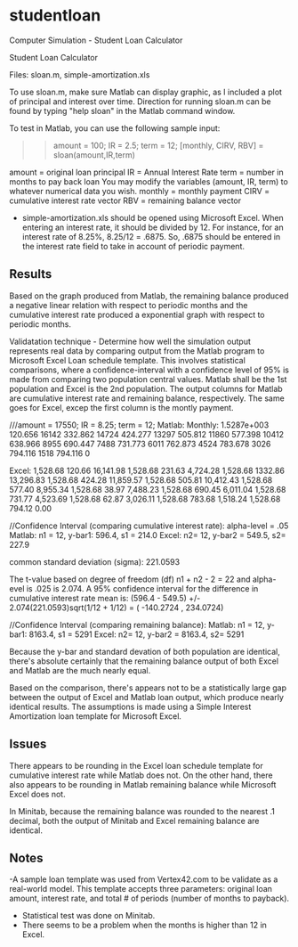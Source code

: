 # studentloan
Computer Simulation - Student Loan Calculator

Student Loan Calculator

Files: sloan.m, simple-amortization.xls


To use sloan.m, make sure Matlab can display graphic, as I included a plot of principal and interest over time.
Direction for running sloan.m can be found by typing "help sloan" in the Matlab command window.


To test in Matlab, you can use the following sample input:
 >> amount = 100; IR = 2.5; term = 12;
 >> [monthly, CIRV, RBV] = sloan(amount,IR,term)
 
 
 amount = original loan principal
 IR = Annual Interest Rate
 term = number in months to pay back loan
 You may modify the variables (amount, IR, term) to whatever numerical data you wish.
 monthly = monthly payment
 CIRV = cumulative interest rate vector
 RBV = remaining balance vector
 
 
- simple-amortization.xls should be opened using Microsoft Excel. When entering an interest rate, it should be divided by 12. For instance, for an interest rate of 8.25%, 8.25/12 = .6875. So, .6875 should be entered in the interest rate field to take in account of periodic payment.

Results
------
Based on the graph produced from Matlab, the remaining balance produced a negative linear relation with respect to periodic months and the cumulative interest rate produced a exponential graph with respect to periodic months.

Validatation technique -  Determine how well the simulation output represents real data by comparing output from the Matlab program to Microsoft Excel Loan schedule template. This involves statistical comparisons, where a confidence-interval with a confidence level of 95% is made from comparing two population central values. Matlab shall be the 1st population and Excel is the 2nd population. The output columns for Matlab are cumulative interest rate and remaining balance, respectively. The same goes for Excel, excep the first column is the montly payment.

///amount = 17550; IR = 8.25; term = 12;
Matlab: Monthly: 1.5287e+003
120.656	16142
332.862	14724
424.277	13297
505.812	11860
577.398	10412
638.966	8955
690.447	7488
731.773	6011
762.873	4524
783.678	3026
794.116	1518
794.116	0

Excel:
1,528.68	120.66	16,141.98
1,528.68	231.63	4,724.28
1,528.68	1332.86	13,296.83
1,528.68	424.28	11,859.57
1,528.68	505.81	10,412.43
1,528.68	577.40	8,955.34
1,528.68	38.97	7,488.23
1,528.68	690.45	6,011.04
1,528.68	731.77	4,523.69
1,528.68	62.87	3,026.11
1,528.68	783.68	1,518.24
1,528.68	794.12	0.00

//Confidence Interval (comparing cumulative interest rate):
alpha-level = .05
Matlab: n1 = 12,  y-bar1: 596.4, s1 = 214.0
Excel: n2= 12, y-bar2 = 549.5, s2= 227.9

common standard deviation (sigma):   221.0593

The t-value based on degree of freedom (df) n1 + n2 - 2 = 22 and alpha-evel is .025 is 2.074. A 95% confidence interval for the difference in cumulative interest rate mean is: (596.4 - 549.5) +/- 2.074(221.0593)sqrt(1/12 + 1/12) = ( -140.2724 , 234.0724)

//Confidence Interval (comparing remaining balance):
Matlab: n1 = 12,  y-bar1: 8163.4, s1 = 5291
Excel: n2= 12, y-bar2 = 8163.4, s2= 5291

Because the y-bar and standard devation of both population are identical, there's absolute certainly that the remaining balance output of both Excel and Matlab are the much nearly equal.

Based on the comparison, there's appears not to be a statistically large gap between the output of Excel and Matlab loan output, which produce nearly identical results. The assumptions is made using a Simple Interest Amortization loan template for Microsoft Excel.

Issues
-----
There appears to be rounding in the Excel loan schedule template for cumulative interest rate while Matlab does not. On the other hand, there also appears to be rounding in Matlab remaining balance while Microsoft Excel does not.

In Minitab, because the remaining balance was rounded to the nearest .1 decimal, both the output of Minitab and Excel remaining balance are identical.


Notes
----
-A sample loan template was used from Vertex42.com to be validate as a real-world model. This template accepts
three parameters: original loan amount, interest rate, and total # of periods (number of months to payback).
- Statistical test was done on Minitab.
- There seems to be a problem when the months is higher than 12 in Excel.





